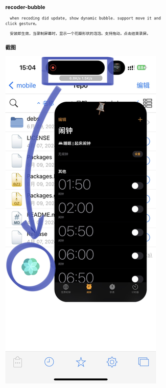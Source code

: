 ### recoder-bubble

```
  when recoding did update, show dynamic bubble. support move it and click gesture。
```

```
  安装即生效，当录制屏幕时，显示一个花瓣形状的泡泡。支持拖动，点击结束录屏。
```

### 截图

![截图](./Img/screenshot.jpg)
